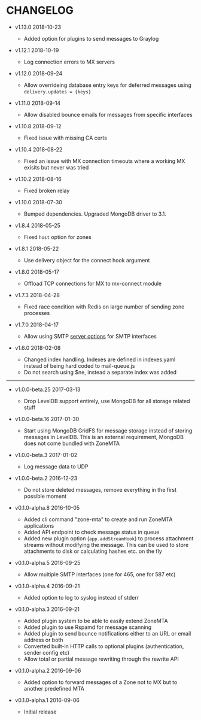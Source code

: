 # CHANGELOG

-   v1.13.0 2018-10-23

    -   Added option for plugins to send messages to Graylog

-   v1.12.1 2018-10-19

    -   Log connection errors to MX servers

-   v1.12.0 2018-09-24

    -   Allow overrideing database entry keys for deferred messages using `delivery.updates = {keys}`

-   v1.11.0 2018-09-14

    -   Allow disabled bounce emails for messages from specific interfaces

-   v1.10.8 2018-09-12

    -   Fixed issue with missing CA certs

-   v1.10.4 2018-08-22

    -   Fixed an issue with MX connection timeouts where a working MX exisits but never was tried

-   v1.10.2 2018-08-16

    -   Fixed broken relay

-   v1.10.0 2018-07-30

    -   Bumped dependencies. Upgraded MongoDB driver to 3.1.

-   v1.8.4 2018-05-25

    -   Fixed `host` option for zones

-   v1.8.1 2018-05-22

    -   Use delivery object for the connect hook argument

-   v1.8.0 2018-05-17

    -   Offload TCP connections for MX to mx-connect module

-   v1.7.3 2018-04-28

    -   Fixed race condition with Redis on large number of sending zone processes

-   v1.7.0 2018-04-17

    -   Allow using SMTP [server options](https://nodemailer.com/extras/smtp-server/#step-3-create-smtpserver-instance) for SMTP interfaces

-   v1.6.0 2018-02-08

    -   Changed index handling. Indexes are defined in indexes.yaml instead of being hard coded to mail-queue.js
    -   Do not search using $ne, instead a separate index was added

---

-   v1.0.0-beta.25 2017-03-13

    -   Drop LevelDB support entirely, use MongoDB for all storage related stuff

-   v1.0.0-beta.16 2017-01-30

    -   Start using MongoDB GridFS for message storage instead of storing messages in LevelDB. This is an external requirement, MongoDB does not come bundled with ZoneMTA

-   v1.0.0-beta.3 2017-01-02

    -   Log message data to UDP

-   v1.0.0-beta.2 2016-12-23

    -   Do not store deleted messages, remove everything in the first possible moment

-   v0.1.0-alpha.8 2016-10-05

    -   Added cli command "zone-mta" to create and run ZoneMTA applications
    -   Added API endpoint to check message status in queue
    -   Added new plugin option (`app.addStreamHook`) to process attachment streams without modifying the message. This can be used to store attachments to disk or calculating hashes etc. on the fly

-   v0.1.0-alpha.5 2016-09-25

    -   Allow multiple SMTP interfaces (one for 465, one for 587 etc)

-   v0.1.0-alpha.4 2016-09-21

    -   Added option to log to syslog instead of stderr

-   v0.1.0-alpha.3 2016-09-21

    -   Added plugin system to be able to easily extend ZoneMTA
    -   Added plugin to use Rspamd for message scanning
    -   Added plugin to send bounce notifications either to an URL or email address or both
    -   Converted built-in HTTP calls to optional plugins (authentication, sender config etc)
    -   Allow total or partial message rewriting through the rewrite API

-   v0.1.0-alpha.2 2016-09-06

    -   Added option to forward messages of a Zone not to MX but to another predefined MTA

-   v0.1.0-alpha.1 2016-09-06
    -   Initial release
